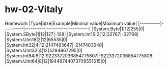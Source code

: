 # hw-02-Vitaly
Homework
|Type|Size|Example|Minimal value|Maximum value|
|----------|----------|----------|----------|----------|
|System.Byte|1|12|255|0|
|System.SByte|1|12|127|-128|
|System.Int16|2|12|32767|-32768|
|System.UInt16|2|12|65535|0|
|System.Int32|4|12|2147483647|-2147483648|
|System.UInt32|4|12|4294967295|0|
|System.Int64|8|12|9223372036854775807|-9223372036854775808|
|System.UInt64|8|12|18446744073709551615|0|

